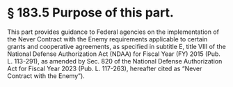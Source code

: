 # § 183.5   Purpose of this part.

This part provides guidance to Federal agencies on the implementation of the Never Contract with the Enemy requirements applicable to certain grants and cooperative agreements, as specified in subtitle E, title VIII of the National Defense Authorization Act (NDAA) for Fiscal Year (FY) 2015 (Pub. L. 113-291), as amended by Sec. 820 of the National Defense Authorization Act for Fiscal Year 2023 (Pub. L. 117-263), hereafter cited as “Never Contract with the Enemy”).






